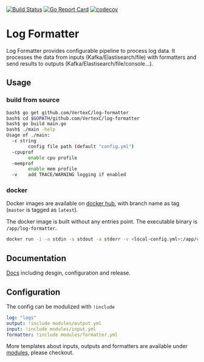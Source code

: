 [![Build Status](https://travis-ci.org/VertexC/log-formatter.svg?branch=master)](https://travis-ci.org/VertexC/log-formatter)
[![Go Report Card](https://goreportcard.com/badge/github.com/VertexC/log-formatter)](https://goreportcard.com/report/github.com/VertexC/log-formatter)
[![codecov](https://codecov.io/gh/VertexC/log-formatter/branch/master/graph/badge.svg?token=ULNP7LB4AI)](https://codecov.io/gh/VertexC/log-formatter)
# Log Formatter
Log Formatter provides configurable pipeline to process log data. It processes the data from inputs (Kafka/Elastisearch/file) with formatters and send results to outputs (Kafka/Elastisearch/file/console...).

## Usage
### build from source
```bash
bash$ go get github.com/VertexC/log-formatter
bash$ cd $GOPATH/github.com/VertexC/log-formatter
bash$ go build main.go
bash$ ./main -help
Usage of ./main:
  -c string
        config file path (default "config.yml")
  -cpuprof
        enable cpu profile
  -memprof
        enable mem profile
  -v    add TRACE/WARNING logging if enabled
```

### docker
Docker images are available on [docker hub](https://hub.docker.com/r/vertexc/log-formatter/tags), with branch name as tag (`master` is tagged as `latest`).

The docker image is built without any entries point. The executable binary is `/app/log-formatter`.
```bash
docker run -i -a stdin -a stdout -a stderr -v <local-config.yml>:/app/config.yml vertexc/log-formatter /app/log-formatter -h
```
## Documentation
[Docs](./doc/README.md) including desgin, configuration and release.

## Configuration
The config can be modulized with `!include`
```yaml
log: "logs"
output: !include modules/output.yml
input: !include modules/input.yml
formatter: !include modules/formatter.yml
```
More templates about inputs, outputs and formatters are available under [modules](./config.modules/), please checkout.